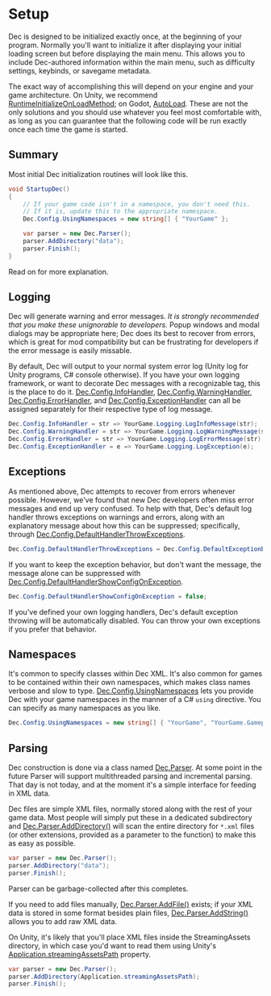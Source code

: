 # Setup

Dec is designed to be initialized exactly once, at the beginning of your program. Normally you'll want to initialize it after displaying your initial loading screen but before displaying the main menu. This allows you to include Dec-authored information within the main menu, such as difficulty settings, keybinds, or savegame metadata.

The exact way of accomplishing this will depend on your engine and your game architecture. On Unity, we recommend <a href="https://docs.unity3d.com/ScriptReference/RuntimeInitializeOnLoadMethodAttribute-ctor.html">RuntimeInitializeOnLoadMethod</a>; on Godot, <a href="https://docs.godotengine.org/en/stable/getting_started/step_by_step/singletons_autoload.html">AutoLoad</a>. These are not the only solutions and you should use whatever you feel most comfortable with, as long as you can guarantee that the following code will be run exactly once each time the game is started.

## Summary

Most initial Dec initialization routines will look like this.

```cs
void StartupDec()
{
    // If your game code isn't in a namespace, you don't need this.
    // If it is, update this to the appropriate namespace.
    Dec.Config.UsingNamespaces = new string[] { "YourGame" };

    var parser = new Dec.Parser();
    parser.AddDirectory("data");
    parser.Finish();
}
```

Read on for more explanation.

## Logging

Dec will generate warning and error messages. <i>It is strongly recommended that you make these unignorable to developers.</i> Popup windows and modal dialogs may be appropriate here; Dec does its best to recover from errors, which is great for mod compatibility but can be frustrating for developers if the error message is easily missable.

By default, Dec will output to your normal system error log (Unity log for Unity programs, C# console otherwise). If you have your own logging framework, or want to decorate Dec messages with a recognizable tag, this is the place to do it. [Dec.Config.InfoHandler](xref:Dec.Config.InfoHandler), [Dec.Config.WarningHandler](xref:Dec.Config.WarningHandler), [Dec.Config.ErrorHandler](xref:Dec.Config.ErrorHandler), and [Dec.Config.ExceptionHandler](xref:Dec.Config.ExceptionHandler) can all be assigned separately for their respective type of log message.

```cs
Dec.Config.InfoHandler = str => YourGame.Logging.LogInfoMessage(str);
Dec.Config.WarningHandler = str => YourGame.Logging.LogWarningMessage(str);
Dec.Config.ErrorHandler = str => YourGame.Logging.LogErrorMessage(str);
Dec.Config.ExceptionHandler = e => YourGame.Logging.LogException(e);
```

## Exceptions

As mentioned above, Dec attempts to recover from errors whenever possible. However, we've found that new Dec developers often miss error messages and end up very confused. To help with that, Dec's default log handler throws exceptions on warnings and errors, along with an explanatory message about how this can be suppressed; specifically, through [Dec.Config.DefaultHandlerThrowExceptions](xref:Dec.Config.DefaultHandlerThrowExceptions).

```cs
Dec.Config.DefaultHandlerThrowExceptions = Dec.Config.DefaultExceptionBehavior.Never;
```

If you want to keep the exception behavior, but don't want the message, the message alone can be suppressed with [Dec.Config.DefaultHandlerShowConfigOnException](xref:Dec.Config.DefaultHandlerShowConfigOnException).

```cs
Dec.Config.DefaultHandlerShowConfigOnException = false;
```

If you've defined your own logging handlers, Dec's default exception throwing will be automatically disabled. You can throw your own exceptions if you prefer that behavior.

## Namespaces

It's common to specify classes within Dec XML. It's also common for games to be contained within their own namespaces, which makes class names verbose and slow to type. [Dec.Config.UsingNamespaces](xref:Dec.Config.UsingNamespaces) lets you provide Dec with your game namespaces in the manner of a C# `using` directive. You can specify as many namespaces as you like.

```cs
Dec.Config.UsingNamespaces = new string[] { "YourGame", "YourGame.Gameplay" };
```

## Parsing

Dec construction is done via a class named [Dec.Parser](xref:Dec.Parser). At some point in the future Parser will support multithreaded parsing and incremental parsing. That day is not today, and at the moment it's a simple interface for feeding in XML data.

Dec files are simple XML files, normally stored along with the rest of your game data. Most people will simply put these in a dedicated subdirectory and [Dec.Parser.AddDirectory()](xref:Dec.Parser.AddDirectory*) will scan the entire directory for `*.xml` files (or other extensions, provided as a parameter to the function) to make this as easy as possible.

```cs
var parser = new Dec.Parser();
parser.AddDirectory("data");
parser.Finish();
```

Parser can be garbage-collected after this completes.

If you need to add files manually, [Dec.Parser.AddFile()](xref:Dec.Parser.AddFile*) exists; if your XML data is stored in some format besides plain files, [Dec.Parser.AddString()](xref:Dec.Parser.AddString*) allows you to add raw XML data.

On Unity, it's likely that you'll place XML files inside the StreamingAssets directory, in which case you'd want to read them using Unity's [Application.streamingAssetsPath](https://docs.unity3d.com/ScriptReference/Application-streamingAssetsPath.html) property.

```cs
var parser = new Dec.Parser();
parser.AddDirectory(Application.streamingAssetsPath);
parser.Finish();
```
